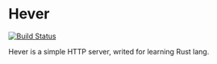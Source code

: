 # Hever

[![Build Status](https://travis-ci.org/myl2821/Hever.svg?branch=master)](https://travis-ci.org/myl2821/Hever)

Hever is a simple HTTP server, writed for learning Rust lang.

